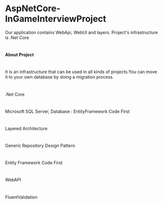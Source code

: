 # AspNetCore-InGameInterviewProject
Our application contains WebApi, WebUI and layers. Project's infrastructure is .Net Core
#
**About Project** 
#
It is an infrastructure that can be used in all kinds of projects.You can move it to your own database by doing a migration process.
#
.Net Core
#
Microsoft SQL Server,  Database : EntityFramework Code First  
#
Layered Architecture
#
Generic Repository Design Pattern
# 
Entity Framework Code First
#
WebAPI
#
FluentValidation




